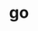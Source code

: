 ---
title: "go"
layout: cache
categories: [package, develop]
meta: {"compilers": ["apple-clang@=15.0.0", "gcc@=10.2.1", "gcc@=10.5.0", "gcc@=11.4.0", "gcc@=13.3.0", "gcc@=7.5.0"], "num_specs": 21, "num_specs_by_stack": {"developer-tools": 4, "developer-tools-aarch64-linux-gnu": 5, "developer-tools-darwin": 1, "developer-tools-manylinux2014": 1, "developer-tools-x86_64_v3-linux-gnu": 5, "hep": 5, "root": 21}, "oss": ["centos7", "rhel8", "ubuntu18.04", "ubuntu22.04", "ventura"], "platforms": ["darwin", "linux"], "stacks": ["developer-tools", "developer-tools-aarch64-linux-gnu", "developer-tools-darwin", "developer-tools-manylinux2014", "developer-tools-x86_64_v3-linux-gnu", "hep", "root"], "targets": ["aarch64", "x86_64_v3"], "versions": ["1.22.2", "1.22.4", "1.23.3", "1.23.4", "1.23.6"]}
spec_details: [{"compiler": "apple-clang@=15.0.0", "hash": "u3nx5o5qss4lg74ypij5f4ktmpnr6bmv", "os": "ventura", "platform": "darwin", "size": "-", "stacks": ["developer-tools-darwin", "root"], "tarball": "https://binaries.spack.io/develop/build_cache/darwin-ventura-aarch64/apple-clang-15.0.0/go-1.23.3/darwin-ventura-aarch64-apple-clang-15.0.0-go-1.23.3-u3nx5o5qss4lg74ypij5f4ktmpnr6bmv.spack", "target": "aarch64", "variants": ["build_system=generic"], "versions": ["1.23.3"]}, {"compiler": "gcc@=10.2.1", "hash": "e4hvokiiliowhv5nmjr4gud5je3il4dl", "os": "centos7", "platform": "linux", "size": "-", "stacks": ["developer-tools-manylinux2014", "root"], "tarball": "https://binaries.spack.io/develop/build_cache/linux-centos7-x86_64_v3/gcc-10.2.1/go-1.23.3/linux-centos7-x86_64_v3-gcc-10.2.1-go-1.23.3-e4hvokiiliowhv5nmjr4gud5je3il4dl.spack", "target": "x86_64_v3", "variants": ["build_system=generic"], "versions": ["1.23.3"]}, {"compiler": "gcc@=10.5.0", "hash": "cbs7zlf7mf3ooqi2ihotldu4du4otvuw", "os": "centos7", "platform": "linux", "size": "-", "stacks": ["developer-tools-x86_64_v3-linux-gnu", "root"], "tarball": "https://binaries.spack.io/develop/build_cache/linux-centos7-x86_64_v3/gcc-10.5.0/go-1.23.6/linux-centos7-x86_64_v3-gcc-10.5.0-go-1.23.6-cbs7zlf7mf3ooqi2ihotldu4du4otvuw.spack", "target": "x86_64_v3", "variants": ["build_system=generic"], "versions": ["1.23.6"]}, {"compiler": "gcc@=10.5.0", "hash": "quuwnclkc6ck5ac7437ztpre6mdsa265", "os": "centos7", "platform": "linux", "size": "-", "stacks": ["developer-tools-x86_64_v3-linux-gnu", "root"], "tarball": "https://binaries.spack.io/develop/build_cache/linux-centos7-x86_64_v3/gcc-10.5.0/go-1.23.4/linux-centos7-x86_64_v3-gcc-10.5.0-go-1.23.4-quuwnclkc6ck5ac7437ztpre6mdsa265.spack", "target": "x86_64_v3", "variants": ["build_system=generic"], "versions": ["1.23.4"]}, {"compiler": "gcc@=10.5.0", "hash": "kvambwqtfkxa727qbsp64gcf5acnyxwk", "os": "centos7", "platform": "linux", "size": "-", "stacks": ["developer-tools-x86_64_v3-linux-gnu", "root"], "tarball": "https://binaries.spack.io/develop/build_cache/linux-centos7-x86_64_v3/gcc-10.5.0/go-1.23.4/linux-centos7-x86_64_v3-gcc-10.5.0-go-1.23.4-kvambwqtfkxa727qbsp64gcf5acnyxwk.spack", "target": "x86_64_v3", "variants": ["build_system=generic"], "versions": ["1.23.4"]}, {"compiler": "gcc@=10.5.0", "hash": "lxxv7wqoqn42ecnp4gbucih3rn7ktqdr", "os": "centos7", "platform": "linux", "size": "-", "stacks": ["developer-tools-x86_64_v3-linux-gnu", "root"], "tarball": "https://binaries.spack.io/develop/build_cache/linux-centos7-x86_64_v3/gcc-10.5.0/go-1.23.6/linux-centos7-x86_64_v3-gcc-10.5.0-go-1.23.6-lxxv7wqoqn42ecnp4gbucih3rn7ktqdr.spack", "target": "x86_64_v3", "variants": ["build_system=generic"], "versions": ["1.23.6"]}, {"compiler": "gcc@=10.5.0", "hash": "roixl47d33rhnityx22hvt25kffby4sy", "os": "centos7", "platform": "linux", "size": "-", "stacks": ["developer-tools-x86_64_v3-linux-gnu", "root"], "tarball": "https://binaries.spack.io/develop/build_cache/linux-centos7-x86_64_v3/gcc-10.5.0/go-1.23.4/linux-centos7-x86_64_v3-gcc-10.5.0-go-1.23.4-roixl47d33rhnityx22hvt25kffby4sy.spack", "target": "x86_64_v3", "variants": ["build_system=generic"], "versions": ["1.23.4"]}, {"compiler": "gcc@=13.3.0", "hash": "gv4lkyfhcfiozmegb4namm7tm3ktt3qz", "os": "rhel8", "platform": "linux", "size": "-", "stacks": ["developer-tools-aarch64-linux-gnu", "root"], "tarball": "https://binaries.spack.io/develop/build_cache/linux-rhel8-aarch64/gcc-13.3.0/go-1.23.6/linux-rhel8-aarch64-gcc-13.3.0-go-1.23.6-gv4lkyfhcfiozmegb4namm7tm3ktt3qz.spack", "target": "aarch64", "variants": ["build_system=generic"], "versions": ["1.23.6"]}, {"compiler": "gcc@=13.3.0", "hash": "ghtwubx4rbcnmaxosjxcdsjcnztos5qa", "os": "rhel8", "platform": "linux", "size": "-", "stacks": ["developer-tools-aarch64-linux-gnu", "root"], "tarball": "https://binaries.spack.io/develop/build_cache/linux-rhel8-aarch64/gcc-13.3.0/go-1.23.4/linux-rhel8-aarch64-gcc-13.3.0-go-1.23.4-ghtwubx4rbcnmaxosjxcdsjcnztos5qa.spack", "target": "aarch64", "variants": ["build_system=generic"], "versions": ["1.23.4"]}, {"compiler": "gcc@=13.3.0", "hash": "efnmk6gksyz66wsrt36kcjukrafpuhyc", "os": "rhel8", "platform": "linux", "size": "-", "stacks": ["developer-tools-aarch64-linux-gnu", "root"], "tarball": "https://binaries.spack.io/develop/build_cache/linux-rhel8-aarch64/gcc-13.3.0/go-1.23.4/linux-rhel8-aarch64-gcc-13.3.0-go-1.23.4-efnmk6gksyz66wsrt36kcjukrafpuhyc.spack", "target": "aarch64", "variants": ["build_system=generic"], "versions": ["1.23.4"]}, {"compiler": "gcc@=13.3.0", "hash": "iiryplhefdeayuzlxz6ojbqyyr5retni", "os": "rhel8", "platform": "linux", "size": "-", "stacks": ["developer-tools-aarch64-linux-gnu", "root"], "tarball": "https://binaries.spack.io/develop/build_cache/linux-rhel8-aarch64/gcc-13.3.0/go-1.23.6/linux-rhel8-aarch64-gcc-13.3.0-go-1.23.6-iiryplhefdeayuzlxz6ojbqyyr5retni.spack", "target": "aarch64", "variants": ["build_system=generic"], "versions": ["1.23.6"]}, {"compiler": "gcc@=13.3.0", "hash": "j2kuwxxccsqskj7ly3cp7nkqzehxxjgm", "os": "rhel8", "platform": "linux", "size": "-", "stacks": ["developer-tools-aarch64-linux-gnu", "root"], "tarball": "https://binaries.spack.io/develop/build_cache/linux-rhel8-aarch64/gcc-13.3.0/go-1.23.4/linux-rhel8-aarch64-gcc-13.3.0-go-1.23.4-j2kuwxxccsqskj7ly3cp7nkqzehxxjgm.spack", "target": "aarch64", "variants": ["build_system=generic"], "versions": ["1.23.4"]}, {"compiler": "gcc@=7.5.0", "hash": "sstmwfuct523c3o2rlsbxjq7oofuct26", "os": "ubuntu18.04", "platform": "linux", "size": "-", "stacks": ["developer-tools", "root"], "tarball": "https://binaries.spack.io/develop/build_cache/linux-ubuntu18.04-x86_64_v3/gcc-7.5.0/go-1.22.2/linux-ubuntu18.04-x86_64_v3-gcc-7.5.0-go-1.22.2-sstmwfuct523c3o2rlsbxjq7oofuct26.spack", "target": "x86_64_v3", "variants": ["build_system=generic"], "versions": ["1.22.2"]}, {"compiler": "gcc@=7.5.0", "hash": "p5xlsoqvvi4tp2cfmhiugsl5jeydkm26", "os": "ubuntu18.04", "platform": "linux", "size": "-", "stacks": ["developer-tools", "root"], "tarball": "https://binaries.spack.io/develop/build_cache/linux-ubuntu18.04-x86_64_v3/gcc-7.5.0/go-1.22.4/linux-ubuntu18.04-x86_64_v3-gcc-7.5.0-go-1.22.4-p5xlsoqvvi4tp2cfmhiugsl5jeydkm26.spack", "target": "x86_64_v3", "variants": ["build_system=generic"], "versions": ["1.22.4"]}, {"compiler": "gcc@=7.5.0", "hash": "xrpun7jptx2g76vvcw7ucti53kgrldor", "os": "ubuntu18.04", "platform": "linux", "size": "-", "stacks": ["developer-tools", "root"], "tarball": "https://binaries.spack.io/develop/build_cache/linux-ubuntu18.04-x86_64_v3/gcc-7.5.0/go-1.22.2/linux-ubuntu18.04-x86_64_v3-gcc-7.5.0-go-1.22.2-xrpun7jptx2g76vvcw7ucti53kgrldor.spack", "target": "x86_64_v3", "variants": ["build_system=generic"], "versions": ["1.22.2"]}, {"compiler": "gcc@=7.5.0", "hash": "a55mtjarmizbvxzj37q6zrbky6ztjlrm", "os": "ubuntu18.04", "platform": "linux", "size": "-", "stacks": ["developer-tools", "root"], "tarball": "https://binaries.spack.io/develop/build_cache/linux-ubuntu18.04-x86_64_v3/gcc-7.5.0/go-1.22.2/linux-ubuntu18.04-x86_64_v3-gcc-7.5.0-go-1.22.2-a55mtjarmizbvxzj37q6zrbky6ztjlrm.spack", "target": "x86_64_v3", "variants": ["build_system=generic"], "versions": ["1.22.2"]}, {"compiler": "gcc@=11.4.0", "hash": "4rb7m7mwi4yy5qymvzfamuqi66vnsu6s", "os": "ubuntu22.04", "platform": "linux", "size": "-", "stacks": ["hep", "root"], "tarball": "https://binaries.spack.io/develop/build_cache/linux-ubuntu22.04-x86_64_v3/gcc-11.4.0/go-1.23.4/linux-ubuntu22.04-x86_64_v3-gcc-11.4.0-go-1.23.4-4rb7m7mwi4yy5qymvzfamuqi66vnsu6s.spack", "target": "x86_64_v3", "variants": ["build_system=generic"], "versions": ["1.23.4"]}, {"compiler": "gcc@=11.4.0", "hash": "yeoorrs6ea2wvhoiuy7bqfvxzke6ynn4", "os": "ubuntu22.04", "platform": "linux", "size": "-", "stacks": ["hep", "root"], "tarball": "https://binaries.spack.io/develop/build_cache/linux-ubuntu22.04-x86_64_v3/gcc-11.4.0/go-1.23.4/linux-ubuntu22.04-x86_64_v3-gcc-11.4.0-go-1.23.4-yeoorrs6ea2wvhoiuy7bqfvxzke6ynn4.spack", "target": "x86_64_v3", "variants": ["build_system=generic"], "versions": ["1.23.4"]}, {"compiler": "gcc@=11.4.0", "hash": "yrz6cozhvlborbfy56wwirzdvat4fitb", "os": "ubuntu22.04", "platform": "linux", "size": "-", "stacks": ["hep", "root"], "tarball": "https://binaries.spack.io/develop/build_cache/linux-ubuntu22.04-x86_64_v3/gcc-11.4.0/go-1.23.4/linux-ubuntu22.04-x86_64_v3-gcc-11.4.0-go-1.23.4-yrz6cozhvlborbfy56wwirzdvat4fitb.spack", "target": "x86_64_v3", "variants": ["build_system=generic"], "versions": ["1.23.4"]}, {"compiler": "gcc@=11.4.0", "hash": "akutgimdfv4xu2q4vucixqvbj34wktds", "os": "ubuntu22.04", "platform": "linux", "size": "-", "stacks": ["hep", "root"], "tarball": "https://binaries.spack.io/develop/build_cache/linux-ubuntu22.04-x86_64_v3/gcc-11.4.0/go-1.23.6/linux-ubuntu22.04-x86_64_v3-gcc-11.4.0-go-1.23.6-akutgimdfv4xu2q4vucixqvbj34wktds.spack", "target": "x86_64_v3", "variants": ["build_system=generic"], "versions": ["1.23.6"]}, {"compiler": "gcc@=11.4.0", "hash": "lyt5mjecokxpbot2wc3wm46s4p7fsuwe", "os": "ubuntu22.04", "platform": "linux", "size": "-", "stacks": ["hep", "root"], "tarball": "https://binaries.spack.io/develop/build_cache/linux-ubuntu22.04-x86_64_v3/gcc-11.4.0/go-1.23.6/linux-ubuntu22.04-x86_64_v3-gcc-11.4.0-go-1.23.6-lyt5mjecokxpbot2wc3wm46s4p7fsuwe.spack", "target": "x86_64_v3", "variants": ["build_system=generic"], "versions": ["1.23.6"]}]
---